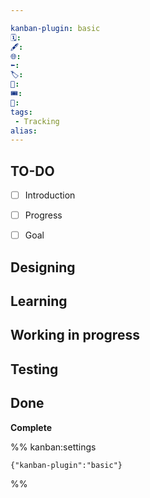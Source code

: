 ```yaml
---

kanban-plugin: basic
🗓️: 
🖋️: 
🌐: 
⬅️: 
🏷️: 
🎫: 
🎟️: 
🔖: 
tags:
 - Tracking
alias: 
---
```


## TO-DO

- [ ] Introduction
- [ ] Progress
- [ ] Goal


## Designing



## Learning



## Working in progress



## Testing



## Done

**Complete**




%% kanban:settings
```
{"kanban-plugin":"basic"}
```
%%
